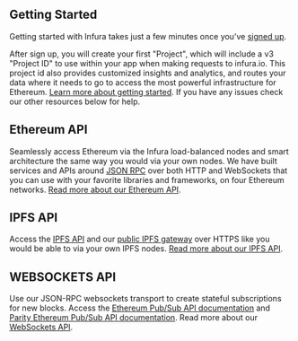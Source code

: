## Getting Started

Getting started with Infura takes just a few minutes once you’ve [signed up](https://infura.io/register).

After sign up, you will create your first "Project", which will include a v3 "Project ID" to use within your app when making requests to infura.io. This project id also provides customized insights and analytics, and routes your data where it needs to go to access the most powerful infrastructure for Ethereum. [Learn more about getting started](https://infura.io/docs/gettingStarted/chooseaNetwork). If you have any issues check our other resources below for help.

## Ethereum API

Seamlessly access Ethereum via the Infura load-balanced nodes and smart architecture the same way you would via your own nodes. We have built services and APIs around [JSON RPC](https://github.com/ethereum/wiki/wiki/JSON-RPC) over both HTTP and WebSockets that you can use with your favorite libraries and frameworks, on four Ethereum networks. [Read more about our Ethereum API](https://infura.io/docs/gettingStarted/makeRequests).

## IPFS API

Access the [IPFS API](https://ipfs.io/docs/api/) and our [public IPFS gateway](https://ipfs.infura.io/ipfs/Qmaisz6NMhDB51cCvNWa1GMS7LU1pAxdF4Ld6Ft9kZEP2a) over HTTPS like you would be able to via your own IPFS nodes. [Read more about our IPFS API](https://infura.io/docs/ipfs/get/block_get).

## WEBSOCKETS API

Use our JSON-RPC websockets transport to create stateful subscriptions for new blocks. Access the [Ethereum Pub/Sub API documentation](https://github.com/ethereum/go-ethereum/wiki/RPC-PUB-SUB) and [Parity Ethereum Pub/Sub API documentation](https://wiki.parity.io/JSONRPC-Parity-Pub-Sub-module.html). Read more about our [WebSockets API](https://infura.io/docs/wss/introduction).
